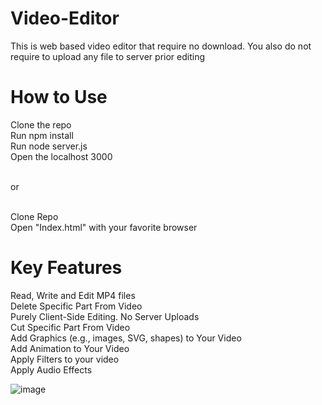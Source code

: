 # Video-Editor
This is web based video editor that require no download. You also do not require to upload any file to server prior editing

# How to Use
Clone the repo <br/>
Run npm install<br/>
Run node server.js<br/>
Open the localhost 3000<br/>

<br/>
or

<br/>
<br/>

Clone Repo <br/>
Open "Index.html" with your favorite browser


# Key Features

Read, Write and Edit MP4 files <br/>
Delete Specific Part From Video <br/>
Purely Client-Side Editing. No Server Uploads <br/>
Cut Specific Part From Video <br/>
Add Graphics (e.g., images, SVG, shapes) to Your Video <br/>
Add Animation to Your Video <br/>
Apply Filters to your video <br/>
Apply Audio Effects <br/>


![image](https://github.com/khuramhaf/Video-Editor/assets/54737781/61b9eeac-a652-4597-b6b4-0832983b5bc1)

